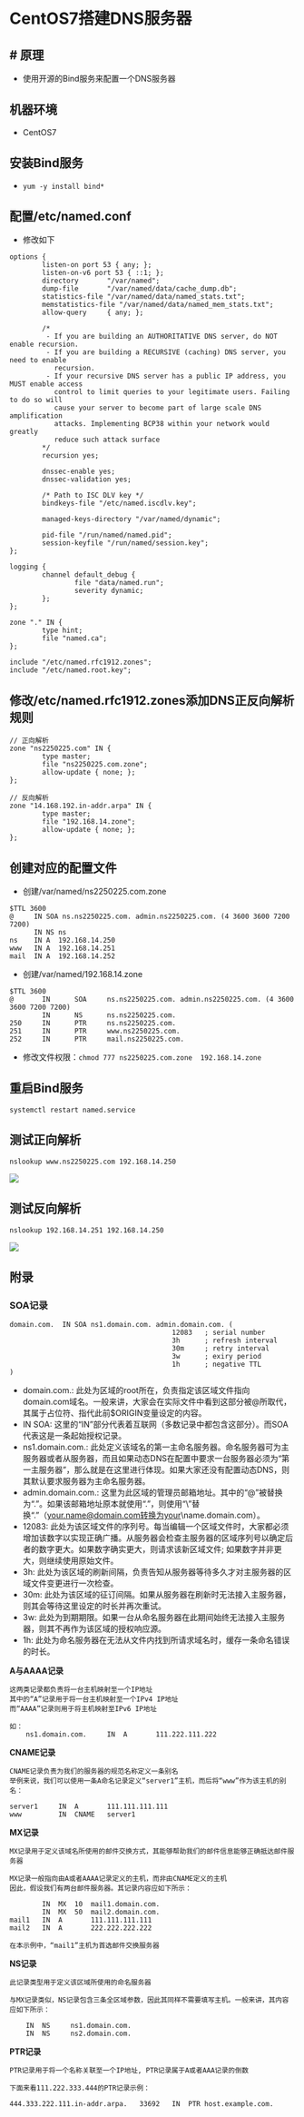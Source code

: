 # CentOS7搭建DNS服务器

## \# 原理

* 使用开源的Bind服务来配置一个DNS服务器

## 机器环境

* CentOS7

## 安装Bind服务

*  `yum -y install bind*`

## 配置/etc/named.conf

* 修改如下

```text
options {
        listen-on port 53 { any; };   
        listen-on-v6 port 53 { ::1; };
        directory       "/var/named";
        dump-file       "/var/named/data/cache_dump.db";
        statistics-file "/var/named/data/named_stats.txt";
        memstatistics-file "/var/named/data/named_mem_stats.txt";
        allow-query     { any; };

        /*
         - If you are building an AUTHORITATIVE DNS server, do NOT enable recursion.
         - If you are building a RECURSIVE (caching) DNS server, you need to enable
           recursion.
         - If your recursive DNS server has a public IP address, you MUST enable access
           control to limit queries to your legitimate users. Failing to do so will
           cause your server to become part of large scale DNS amplification
           attacks. Implementing BCP38 within your network would greatly
           reduce such attack surface
        */
        recursion yes;

        dnssec-enable yes;
        dnssec-validation yes;

        /* Path to ISC DLV key */
        bindkeys-file "/etc/named.iscdlv.key";

        managed-keys-directory "/var/named/dynamic";

        pid-file "/run/named/named.pid";
        session-keyfile "/run/named/session.key";
};

logging {
        channel default_debug {
                file "data/named.run";
                severity dynamic;
        };
};

zone "." IN {
        type hint;
        file "named.ca";
};

include "/etc/named.rfc1912.zones";
include "/etc/named.root.key";
```

## 修改/etc/named.rfc1912.zones添加DNS正反向解析规则

```text
// 正向解析
zone "ns2250225.com" IN {
        type master;
        file "ns2250225.com.zone";
        allow-update { none; };
};

// 反向解析
zone "14.168.192.in-addr.arpa" IN {
        type master;
        file "192.168.14.zone";
        allow-update { none; };
};
```

## 创建对应的配置文件

* 创建/var/named/ns2250225.com.zone

```text
$TTL 3600
@     IN SOA ns.ns2250225.com. admin.ns2250225.com. (4 3600 3600 7200 7200)
      IN NS ns
ns    IN A  192.168.14.250
www   IN A  192.168.14.251
mail  IN A  192.168.14.252
```

* 创建/var/named/192.168.14.zone

```text
$TTL 3600
@       IN      SOA     ns.ns2250225.com. admin.ns2250225.com. (4 3600 3600 7200 7200)
        IN      NS      ns.ns2250225.com.
250     IN      PTR     ns.ns2250225.com.
251     IN      PTR     www.ns2250225.com.
252     IN      PTR     mail.ns2250225.com.
```

* 修改文件权限：`chmod 777 ns2250225.com.zone  192.168.14.zone`

## 重启Bind服务

```text
systemctl restart named.service
```

## 测试正向解析

```text
nslookup www.ns2250225.com 192.168.14.250
```

![](../.gitbook/assets/1%20%282%29.png)

## 测试反向解析

```text
nslookup 192.168.14.251 192.168.14.250
```

![](../.gitbook/assets/2%20%282%29.png)

## 附录

### **SOA记录**

```text
domain.com.  IN SOA ns1.domain.com. admin.domain.com. (
                                        12083   ; serial number
                                        3h      ; refresh interval
                                        30m     ; retry interval
                                        3w      ; exiry period
                                        1h      ; negative TTL
)
```



* domain.com.: 此处为区域的root所在，负责指定该区域文件指向domain.com域名。一般来讲，大家会在实际文件中看到这部分被@所取代，其属于占位符、指代此前$ORIGIN变量设定的内容。
* IN SOA: 这里的“IN”部分代表着互联网（多数记录中都包含这部分）。而SOA代表这是一条起始授权记录。
* ns1.domain.com.: 此处定义该域名的第一主命名服务器。命名服务器可为主服务器或者从服务器，而且如果动态DNS在配置中要求一台服务器必须为“第一主服务器”，那么就是在这里进行体现。如果大家还没有配置动态DNS，则其默认要求服务器为主命名服务器。
* admin.domain.com.: 这里为此区域的管理员邮箱地址。其中的“@”被替换为“.”。如果该邮箱地址原本就使用“.”，则使用“\”替换“.”（your.name@domain.com转换为your\name.domain.com）。
* 12083: 此处为该区域文件的序列号。每当编辑一个区域文件时，大家都必须增加该数字以实现正确广播。从服务器会检查主服务器的区域序列号以确定后者的数字更大。如果数字确实更大，则请求该新区域文件; 如果数字并非更大，则继续使用原始文件。
* 3h: 此处为该区域的刷新间隔，负责告知从服务器等待多久才对主服务器的区域文件变更进行一次检查。
* 30m: 此处为该区域的征订间隔。如果从服务器在刷新时无法接入主服务器，则其会等待这里设定的时长并再次重试。
* 3w: 此处为到期期限。如果一台从命名服务器在此期间始终无法接入主服务器，则其不再作为该区域的授权响应源。
* 1h: 此处为命名服务器在无法从文件内找到所请求域名时，缓存一条命名错误的时长。

**A与AAAA记录**

```text
这两类记录都负责将一台主机映射至一个IP地址
其中的“A”记录用于将一台主机映射至一个IPv4 IP地址
而“AAAA”记录则用于将主机映射至IPv6 IP地址

如：
    ns1.domain.com.     IN  A       111.222.111.222
```

**CNAME记录**

```text
CNAME记录负责为我们的服务器的规范名称定义一条别名
举例来说，我们可以使用一条A命名记录定义“server1”主机，而后将“www”作为该主机的别名：

server1     IN  A       111.111.111.111
www         IN  CNAME   server1
```

**MX记录**

```text
MX记录用于定义该域名所使用的邮件交换方式，其能够帮助我们的邮件信息能够正确抵达邮件服务器

MX记录一般指向由A或者AAAA记录定义的主机，而非由CNAME定义的主机
因此，假设我们有两台邮件服务器。其记录内容应如下所示：

        IN  MX  10  mail1.domain.com.
        IN  MX  50  mail2.domain.com.
mail1   IN  A       111.111.111.111
mail2   IN  A       222.222.222.222

在本示例中，“mail1”主机为首选邮件交换服务器
```

**NS记录**

```text
此记录类型用于定义该区域所使用的命名服务器

与MX记录类似，NS记录包含三条全区域参数，因此其同样不需要填写主机。一般来讲，其内容应如下所示：

    IN  NS     ns1.domain.com.
    IN  NS     ns2.domain.com.
```

**PTR记录**

```text
PTR记录用于将一个名称关联至一个IP地址, PTR记录属于A或者AAA记录的倒数

下面来看111.222.333.444的PTR记录示例：

444.333.222.111.in-addr.arpa.   33692   IN  PTR host.example.com.
```

